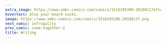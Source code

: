 ```yaml
---
extra_image: https://www.smbc-comics.com/comics/1516205300-20180117after.png
hovertext: Also your beard sucks.
image: https://www.smbc-comics.com/comics/1516205286-20180117.png
next_comic: infrugality
prev_comic: come-together-2
title: Writing
---
```


